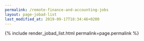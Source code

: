 ```yaml
---
permalink: /remote-finance-and-accounting-jobs
layout: page-jobad-list
last_modified_at: 2019-09-17T18:34:46+0200
---
```

{% include render_jobad_list.html permalink=page.permalink %}
